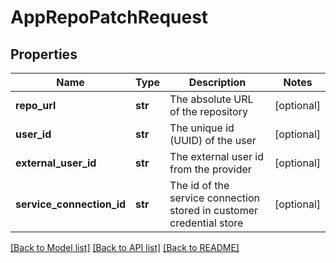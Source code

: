 # AppRepoPatchRequest

## Properties
Name | Type | Description | Notes
------------ | ------------- | ------------- | -------------
**repo_url** | **str** | The absolute URL of the repository | [optional] 
**user_id** | **str** | The unique id (UUID) of the user | [optional] 
**external_user_id** | **str** | The external user id from the provider | [optional] 
**service_connection_id** | **str** | The id of the service connection stored in customer credential store | [optional] 

[[Back to Model list]](../README.md#documentation-for-models) [[Back to API list]](../README.md#documentation-for-api-endpoints) [[Back to README]](../README.md)

